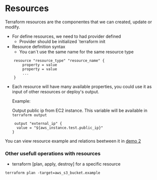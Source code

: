 # Resources

Terraform resources are the componentes that we can created, update or modify.

* For define resources, we need to had provider defined
  * Provider should be initialized `terraform init
* Resource definition syntax
  * You can`t use the same name for the same resource type
````
    resource "resource_type" "resource_name" {
        property = value
        property = value
        ...
    }
````
* Each resource will have many available properties, you could use it as input of other resources or deploy's output.

   Example:
   
     Output public ip from EC2 instance. This variable will be available in `terraform output`
     ````
      output "external_ip" {
       value = "${aws_instance.test.public_ip}"
     }
     ````

You can view resource example and relations beetween it in <a href="https://github.com/lpcalisi/cloudsec-workshop-iac/tree/master/terraform/2_instance_with_sg">demo 2</a>

### Other usefull operations with resources
* terraform [plan, apply, destroy] for a specific resource
````
terraform plan -target=aws_s3_bucket.example
````



